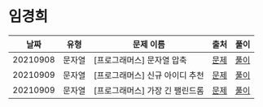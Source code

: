# 임경희

| 날짜     | 유형   | 문제 이름                       | 출처                                                             | 풀이                           |
| -------- | ------ | ------------------------------- | ---------------------------------------------------------------- | ------------------------------ |
| 20210908 | 문자열 | [프로그래머스] 문자열 압축      | [문제](https://programmers.co.kr/learn/courses/30/lessons/60057) | [풀이](./solution-20210908.js) |
| 20210909 | 문자열 | [프로그래머스] 신규 아이디 추천 | [문제](https://programmers.co.kr/learn/courses/30/lessons/72410) | [풀이](./solution-20210909.js) |
| 20210909 | 문자열 | [프로그래머스] 가장 긴 팰린드롬 | [문제](https://programmers.co.kr/learn/courses/30/lessons/12904) | [풀이](./solution-20210910.js) |
